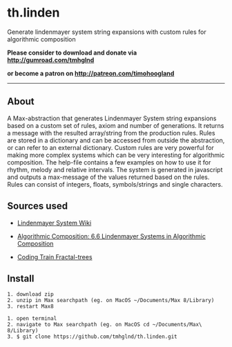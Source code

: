 # th.linden

Generate lindenmayer system string expansions with custom rules for algorithmic composition

**Please consider to download and donate via http://gumroad.com/tmhglnd**

**or become a patron on http://patreon.com/timohoogland**

---

## About

A Max-abstraction that generates Lindenmayer System string expansions based on a custom set of rules, axiom and number of generations. It returns a message with the resulted array/string from the production rules. Rules are stored in a dictionary and can be accessed from outside the abstraction, or can refer to an external dictionary. Custom rules are very powerful for making more complex systems which can be very interesting for algorithmic composition. The help-file contains a few examples on how to use it for rhythm, melody and relative intervals. The system is generated in javascript and outputs a max-message of the values returned based on the rules. Rules can consist of integers, floats, symbols/strings and single characters.

## Sources used

- [Lindenmayer System Wiki](https://en.wikipedia.org/wiki/L-system)

- [Algorithmic Composition: 6.6 Lindenmayer Systems in Algorithmic Composition](https://books.google.nl/books?id=jaowAtnXsDQC&pg=PA148&lpg=PA148&dq=gerhard+nierhaus+lindenmayer&source=bl&ots=GOKgbS9iZm&sig=ACfU3U0k_2yFkWX5aAyk1FVCyVFWt_dFcQ&hl=en&sa=X&ved=2ahUKEwjNl7Ha-fPmAhVP2KQKHSEEAz4Q6AEwAXoECAsQAQ#v=onepage&q=gerhard%20nierhaus%20lindenmayer&f=false)

- [Coding Train Fractal-trees](https://www.youtube.com/watch?v=E1B4UoSQMFw&t=133s)

## Install

```
1. download zip 
2. unzip in Max searchpath (eg. on MacOS ~/Documents/Max 8/Library)
3. restart Max8
```

```
1. open terminal
2. navigate to Max searchpath (eg. on MacOS cd ~/Documents/Max\ 8/Library)
3. $ git clone https://github.com/tmhglnd/th.linden.git
```
